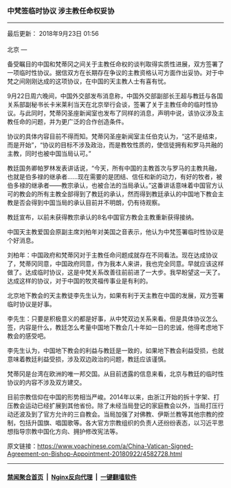 ### 中梵签临时协议 涉主教任命权妥协
------------------------

<div class="published">
 <span class="date" title="中国时间">
  <time datetime="2018-09-23T01:56:00+08:00">
   最后更新： 2018年9月23日 01:56
  </time>
 </span>
</div>
<br/>
<div class="wsw">
 <span class="dateline">
  北京 —
 </span>
 <p>
  备受瞩目的中国和梵蒂冈之间关于主教任命权的谈判取得实质性进展，双方签署了一项临时性协议。据信双方在长期存在争议的主教资格认可方面作出妥协。对于中梵之间刚刚达成的这项协议，在中国的天主教人士有喜有忧。
 </p>
 <div class="wsw__embed">
 </div>
 <p>
  9月22日周六晚间，中国外交部发布消息称，中国外交部副部长王超与教廷与各国关系部副秘书长卡米莱利当天在北京举行会谈，签署了关于主教任命的临时性协议。与此同时，梵蒂冈圣座新闻室也发布了同样的消息，声明中说，该协议涉及主教任命的问题，并为更广泛的合作创造条件。
 </p>
 <p>
  协议的具体内容目前不得而知。梵蒂冈圣座新闻室主任伯克认为，“这不是结束，而是开始”，“协议的目标不涉及政治，而是教牧性质的，使信徒拥有和罗马共融的主教，同时也被中国当局认可。”
 </p>
 <p>
  教廷国务卿帕罗林发表讲话说，“今天，所有中国的主教首次与罗马的主教共融，也就是伯多禄的继承者……现在需要的是团结、信任和新的动力，有好的牧者，被伯多禄的继承者——教宗承认，也被合法的当局承认。”这番讲话意味着中国官方认可的教会的所有主教全部得到了教廷的承认，然而得到教廷承认的中国地下教会主教是否会得到中国当局的承认目前并不明朗，仍有待观察。
 </p>
 <p>
  教廷宣布，以前未获得教宗承认的8名中国官方教会主教重新获得接纳。
 </p>
 <p>
  中国天主教爱国会原副主席刘柏年对美国之音表示，他认为中梵签署临时性协议是个好消息。
 </p>
 <p>
  刘柏年：中国政府和梵蒂冈对于主教任命问题成就存在不同看法。现在达成协议了，梵蒂冈同意，中国政府同意，作为我本人来讲，我也完全同意。早就应该这样做了。达成临时协议，这是中梵关系改善往前前进了一大步。我早盼望这一天了。达成这样的协议，对于中国的牧灵福传事业是有利的。
 </p>
 <p>
  北京地下教会的天主教徒李先生认为，如果有利于天主教在中国的发展，双方签署临时协议是好事。
 </p>
 <p>
  李先生：只要是积极意义的都是好事，从中梵双边关系来看。但是具体协议怎么签，内容是什么，教廷怎么考量中国地下教会几十年如一日的忠诚，他得考虑地下教会的感受吧。
 </p>
 <p>
  李先生认为，中国地下教会的利益与教廷是一致的，如果地下教会利益受损，也就意味着教廷利益受损，涉及双边政治的问题，教廷应该谨慎。
 </p>
 <p>
  梵蒂冈是台湾在欧洲的唯一邦交国。从目前透露的信息来看，北京与教廷的临时性协议的内容不涉及双方建交。
 </p>
 <p>
  目前宗教信仰在中国的形势相当严峻。2014年以来，由浙江开始的拆十字架、打压教会运动已经扩展到其他省份。除了未经当局登记的家庭教会以外，当局打压行动还波及到了官方允许的三自教会。当局加强了对佛教、伊斯兰教等其他宗教的控制，包括升国旗、唱国歌等。各大官方宗教组织的负责人还纷纷表态，以习近平思想指导宗教中国化方向、拥护修改宪法等。
 </p>
</div>

原文链接：https://www.voachinese.com/a/China-Vatican-Signed-Agreement-on-Bishop-Appointment-20180922/4582728.html


------------------------
#### [禁闻聚合首页](https://github.com/gfw-breaker/banned-news/blob/master/README.md) &nbsp;|&nbsp; [Nginx反向代理](https://github.com/gfw-breaker/open-proxy/blob/master/README.md) &nbsp;|&nbsp;  [一键翻墙软件](https://github.com/gfw-breaker/nogfw/blob/master/README.md)